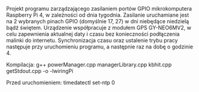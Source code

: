 Projekt programu zarządzającego zasilaniem portów GPIO mikrokomputera Raspberry Pi 4, w zależności od dnia tygodnia. Zasilanie uruchamiane jest na 2 wybranych pinach GPIO (domyślnie 17, 27) w dni niebędące niedzielą bądź świętem. Urządzenie współpracuje z modułem GPS GY-NEO6MV2, w celu zapewnienia aktualnej daty i czasu bez konieczności podłączenia malinki do internetu. Synchronizacja czasu oraz ustalenie trybu pracy następuje przy uruchomieniu programu, a następnie raz na dobę o godzinie 4.

Kompilacja: g++ powerManager.cpp managerLibrary.cpp kbhit.cpp getStdout.cpp -o <nazwa> -lwiringPi

Przed uruchomieniem: timedatectl set-ntp 0